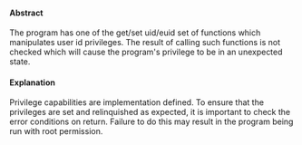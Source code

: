 #### Abstract
The program has one of the get/set uid/euid set of functions which manipulates user id privileges. The result of calling such functions is not checked which will cause the program's privilege to be in an unexpected state.

#### Explanation
Privilege capabilities are implementation defined. To ensure that the privileges are set and relinquished as expected, it is important to check the error conditions on return. Failure to do this may result in the program being run with root permission.
